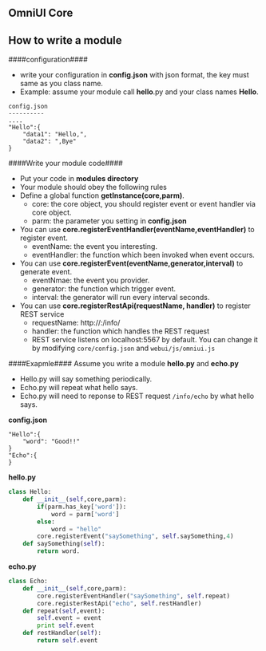 OmniUI Core 
---------------






## How to write a module ##
####configuration####
- write your configuration in **config.json** with json format, the key must same as you class name.
- Example:  assume your module call **hello**.py and your class names **Hello**. 

```
config.json
----------
....
"Hello":{
    "data1": "Hello,",
    "data2": ",Bye"
}
```
####Write your module code####
- Put your code in **modules directory**
- Your module should obey the following rules
- Define a global function **getInstance(core,parm)**.
    * core: the core object, you should register event or event handler via core object.
    * parm: the parameter you setting in **config.json**
- You can use  **core.registerEventHandler(eventName,eventHandler)** to register event.
    * eventName: the event you interesting.
    * eventHandler: the function which been invoked when event occurs.
- You can use  **core.registerEvent(eventName,generator,interval)** to generate event.
    * eventNmae: the event you provider.
    * generator: the function which trigger event. 
    * interval: the generator will run every interval seconds.
- You can use **core.registerRestApi(requestName, handler)** to register REST service
    * requestName: http://<ip>:<port>/info/<requestName>
    * handler: the function which handles the REST request
    * REST service listens on localhost:5567 by default. You can change it by modifying `core/config.json` and `webui/js/omniui.js`

####Exapmle####
Assume you write a module **hello.py** and **echo.py**

- Hello.py will say something periodically.
- Echo.py will repeat what hello says.
- Echo.py will need to reponse to REST request `/info/echo` by what hello says.

**config.json**
```
"Hello":{
    "word": "Good!!"
}
"Echo":{
}
```


**hello.py**
``` python
class Hello:
    def __init__(self,core,parm):
        if(parm.has_key['word']):
            word = parm['word']
        else:
            word = "hello"
        core.registerEvent("saySomething", self.saySomething,4)
    def saySomething(self):
        return word.
```


**echo.py**
``` python
class Echo:
    def __init__(self,core,parm):
        core.registerEventHandler("saySomething", self.repeat)
        core.registerRestApi("echo", self.restHandler)
    def repeat(self,event):
        self.event = event
        print self.event
    def restHandler(self):
        return self.event
```


